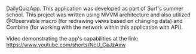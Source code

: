 DailyQuizApp.
This application was developed as part of Surf's summer school.
This project was written using MVVM architecture and also utilized 
@Observable macro (for redrawing views based on changing data) 
and Combine (for working with the network within this application with API).

Video demonstrating the app's capabilities at the link: https://www.youtube.com/shorts/NcU_CaJzAxw
